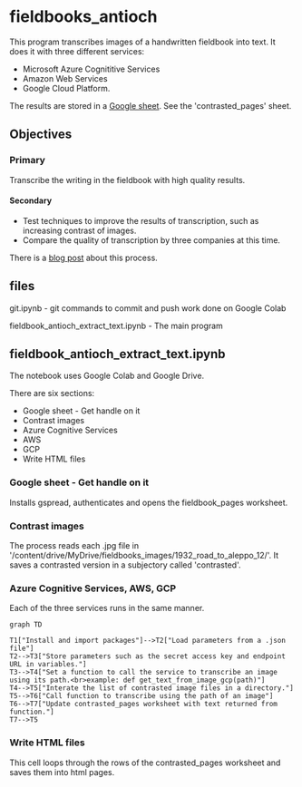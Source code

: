 # fieldbooks_antioch

This program transcribes images of a handwritten fieldbook into text. It does it with three different services:

+ Microsoft Azure Cognititive Services
+ Amazon Web Services
+ Google Cloud Platform.

The results are stored in a [Google sheet](https://docs.google.com/spreadsheets/d/1RJIX6HDAOfD1GObbu1wJOo-gOlRG3uWwG0JM_iQWdA8/edit?usp=sharing). See the 'contrasted_pages' sheet.

## Objectives

### Primary

Transcribe the writing in the fieldbook with high quality results.

#### Secondary

+ Test techniques to improve the results of transcription, such as increasing contrast of images.
+ Compare the quality of transcription by three companies at this time.

There is a [blog post](https://jeffblackadar.ca/uncategorized/handwriting-transcription-of-a-fieldbook-with-microsofts-azure-cognitive-services-and-amazons-aws-textract/) about this process. 


## files

git.ipynb - git commands to commit and push work done on Google Colab

fieldbook_antioch_extract_text.ipynb - The main program

## fieldbook_antioch_extract_text.ipynb

The notebook uses Google Colab and Google Drive.

There are six sections:

+ Google sheet - Get handle on it
+ Contrast images
+ Azure Cognitive Services
+ AWS
+ GCP
+ Write HTML files

### Google sheet - Get handle on it

Installs gspread, authenticates and opens the fieldbook_pages worksheet.

### Contrast images

The process reads each .jpg file in '/content/drive/MyDrive/fieldbooks_images/1932_road_to_aleppo_12/'. It saves a contrasted version in a subjectory called 'contrasted'. 

### Azure Cognitive Services, AWS, GCP

Each of the three services runs in the same manner.

```mermaid
graph TD

T1["Install and import packages"]-->T2["Load parameters from a .json file"]
T2-->T3["Store parameters such as the secret access key and endpoint URL in variables."]
T3-->T4["Set a function to call the service to transcribe an image using its path.<br>example: def get_text_from_image_gcp(path)"]
T4-->T5["Interate the list of contrasted image files in a directory."]
T5-->T6["Call function to transcribe using the path of an image"]
T6-->T7["Update contrasted_pages worksheet with text returned from function."]
T7-->T5

```

### Write HTML files

This cell loops through the rows of the contrasted_pages worksheet and saves them into html pages.
